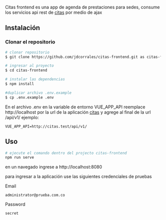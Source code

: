 Citas frontend es una app de agenda de prestaciones para sedes, consume los servicios api rest de [citas](https://github.com/jdcorrales/citas) por medio de ajax

## Instalación

### Clonar el repositorio

``` bash
# clonar repositorio
$ git clone https://github.com/jdcorrales/citas-frontend.git as citas-frontend

# ingresar al proyecto
$ cd citas-frontend

# instalar las dependencias
$ npm install

#duplicar archivo .env.example
$ cp .env.example .env
```
En el archivo .env en la variable de entorno
VUE_APP_API reemplace http://localhost por la url de la aplicación [citas](https://github.com/jdcorrales/citas) y agrege al final de la url /api/v1/ ejemplo:

```
VUE_APP_API=http://citas.test/api/v1/
```

## Uso

``` bash
# ejecute el comando dentro del projecto citas-frontend
npm run serve
```
en un navegado ingrese a http://localhost:8080

para ingresar a la aplicación use las siguientes credenciales de pruebas

Email
```
administrator@prueba.com.co
```
Password
```
secret
```